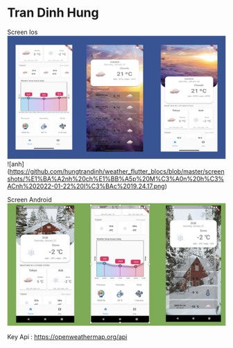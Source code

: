 # Tran Dinh Hung 
Screen Ios
![anh](https://github.com/hungtrandinh/weather_flutter_blocs/blob/master/screenshots/%E1%BA%A2nh%20ch%E1%BB%A5p%20M%C3%A0n%20h%C3%ACnh%202022-01-22%20l%C3%BAc%2019.24.25.png)
![anh] (https://github.com/hungtrandinh/weather_flutter_blocs/blob/master/screenshots/%E1%BA%A2nh%20ch%E1%BB%A5p%20M%C3%A0n%20h%C3%ACnh%202022-01-22%20l%C3%BAc%2019.24.17.png)

Screen Android
![anh](https://github.com/hungtrandinh/weather_flutter_blocs/blob/master/screenshots/%E1%BA%A2nh%20ch%E1%BB%A5p%20M%C3%A0n%20h%C3%ACnh%202022-01-22%20l%C3%BAc%2019.25.51.png)

Key Api : https://openweathermap.org/api
